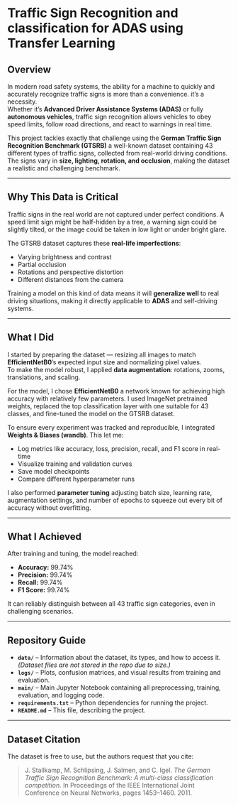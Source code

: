 # Traffic Sign Recognition and classification  for ADAS using Transfer Learning 

## Overview

In modern road safety systems, the ability for a machine to quickly and accurately recognize traffic signs is more than a convenience. it’s a necessity.  
Whether it’s **Advanced Driver Assistance Systems (ADAS)** or fully **autonomous vehicles**, traffic sign recognition allows vehicles to obey speed limits, follow road directions, and react to warnings in real time.  

This project tackles exactly that challenge using the **German Traffic Sign Recognition Benchmark (GTSRB)**  a well-known dataset containing 43 different types of traffic signs, collected from real-world driving conditions.  
The signs vary in **size, lighting, rotation, and occlusion**, making the dataset a realistic and challenging benchmark.

---

## Why This Data is Critical

Traffic signs in the real world are not captured under perfect conditions. A speed limit sign might be half-hidden by a tree, a warning sign could be slightly tilted, or the image could be taken in low light or under bright glare.  

The GTSRB dataset captures these **real-life imperfections**:
- Varying brightness and contrast
- Partial occlusion
- Rotations and perspective distortion
- Different distances from the camera

Training a model on this kind of data means it will **generalize well** to real driving situations, making it directly applicable to **ADAS** and self-driving systems.

---

## What I Did

I started by preparing the dataset — resizing all images to match **EfficientNetB0**’s expected input size and normalizing pixel values.  
To make the model robust, I applied **data augmentation**: rotations, zooms, translations, and scaling.  

For the model, I chose **EfficientNetB0**  a network known for achieving high accuracy with relatively few parameters. I used ImageNet pretrained weights, replaced the top classification layer with one suitable for 43 classes, and fine-tuned the model on the GTSRB dataset.

To ensure every experiment was tracked and reproducible, I integrated **Weights & Biases (wandb)**. This let me:
- Log metrics like accuracy, loss, precision, recall, and F1 score in real-time
- Visualize training and validation curves
- Save model checkpoints
- Compare different hyperparameter runs

I also performed **parameter tuning**  adjusting batch size, learning rate, augmentation settings, and number of epochs to squeeze out every bit of accuracy without overfitting.

---

## What I Achieved

After training and tuning, the model reached:
- **Accuracy:** 99.74%
- **Precision:** 99.74%
- **Recall:** 99.74%
- **F1 Score:** 99.74%

It can reliably distinguish between all 43 traffic sign categories, even in challenging scenarios.

---

## Repository Guide

- **`data/`** – Information about the dataset, its types, and how to access it. *(Dataset files are not stored in the repo due to size.)*  
- **`logs/`** – Plots, confusion matrices, and visual results from training and evaluation.  
- **`main/`** – Main Jupyter Notebook containing all preprocessing, training, evaluation, and logging code.  
- **`requirements.txt`** – Python dependencies for running the project.  
- **`README.md`** – This file, describing the project.

---

## Dataset Citation

The dataset is free to use, but the authors request that you cite:

> J. Stallkamp, M. Schlipsing, J. Salmen, and C. Igel. *The German Traffic Sign Recognition Benchmark: A multi-class classification competition.* In Proceedings of the IEEE International Joint Conference on Neural Networks, pages 1453–1460. 2011.
> 

